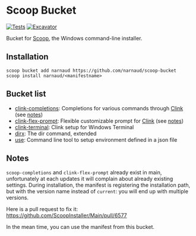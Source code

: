 # Scoop Bucket

[![Tests](https://github.com/narnaud/scoop-bucket/actions/workflows/ci.yml/badge.svg)](https://github.com/narnaud/scoop-bucket/actions/workflows/ci.yml) [![Excavator](https://github.com/narnaud/scoop-bucket/actions/workflows/excavator.yml/badge.svg)](https://github.com/narnaud/scoop-bucket/actions/workflows/excavator.yml)

Bucket for [Scoop](https://scoop.sh), the Windows command-line installer.

## Installation

```pwsh
scoop bucket add narnaud https://github.com/narnaud/scoop-bucket
scoop install narnaud/<manifestname>
```

## Bucket list

- [clink-completions](https://github.com/vladimir-kotikov/clink-completions): Completions for various commands through [Clink](https://chrisant996.github.io/clink/) (see [notes](#notes))
- [clink-flex-prompt](https://github.com/chrisant996/clink-flex-prompt): Flexible customizable prompt for [Clink](https://chrisant996.github.io/clink/) (see [notes](#notes))
- [clink-terminal](https://github.com/narnaud/clink-terminal): Clink setup for Windows Terminal
- [dirx](https://github.com/chrisant996/dirx): The dir command, extended
- [use](https://github.com/narnaud/use): Command line tool to setup environment defined in a json file

## Notes

`scoop-completions` and `clink-flex-prompt` already exist in main, unfortunately at each updates it will complain about already existing settings. During installation, the manifest is registering the installation path, but with the version name instead of `current`: you will end up with multiple versions.

Here is a pull request to fix it: <https://github.com/ScoopInstaller/Main/pull/6577>

In the mean time, you can use the manifest from this bucket.
